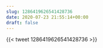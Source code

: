 ```yaml
---
slug: 1286419626541428736
date: 2020-07-23 21:55:14+00:00
draft: false
---
```


{{< tweet 1286419626541428736 >}}
